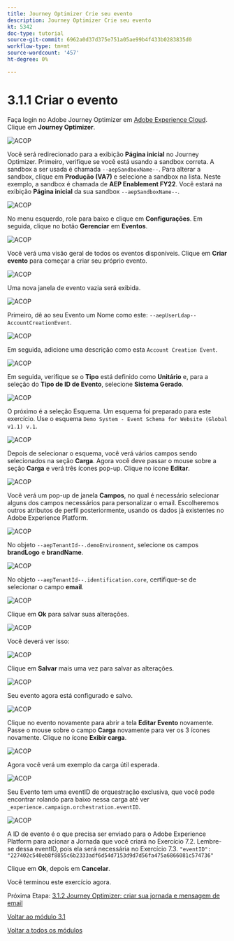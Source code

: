 ```yaml
---
title: Journey Optimizer Crie seu evento
description: Journey Optimizer Crie seu evento
kt: 5342
doc-type: tutorial
source-git-commit: 6962a0d37d375e751a05ae99b4f433b0283835d0
workflow-type: tm+mt
source-wordcount: '457'
ht-degree: 0%

---
```


# 3.1.1 Criar o evento

Faça login no Adobe Journey Optimizer em [Adobe Experience Cloud](https://experience.adobe.com). Clique em **Journey Optimizer**.

![ACOP](./images/acophome.png)

Você será redirecionado para a exibição **Página inicial** no Journey Optimizer. Primeiro, verifique se você está usando a sandbox correta. A sandbox a ser usada é chamada `--aepSandboxName--`. Para alterar a sandbox, clique em **Produção (VA7)** e selecione a sandbox na lista. Neste exemplo, a sandbox é chamada de **AEP Enablement FY22**. Você estará na exibição **Página inicial** da sua sandbox `--aepSandboxName--`.

![ACOP](./images/acoptriglp.png)

No menu esquerdo, role para baixo e clique em **Configurações**. Em seguida, clique no botão **Gerenciar** em **Eventos**.

![ACOP](./images/acopmenu.png)

Você verá uma visão geral de todos os eventos disponíveis. Clique em **Criar evento** para começar a criar seu próprio evento.

![ACOP](./images/emptyevent.png)

Uma nova janela de evento vazia será exibida.

![ACOP](./images/emptyevent1.png)

Primeiro, dê ao seu Evento um Nome como este: `--aepUserLdap--AccountCreationEvent`.

![ACOP](./images/eventname.png)

Em seguida, adicione uma descrição como esta `Account Creation Event`.

![ACOP](./images/eventdescription.png)

Em seguida, verifique se o **Tipo** está definido como **Unitário** e, para a seleção do **Tipo de ID de Evento**, selecione **Sistema Gerado**.

![ACOP](./images/eventidtype.png)

O próximo é a seleção Esquema. Um esquema foi preparado para este exercício. Use o esquema `Demo System - Event Schema for Website (Global v1.1) v.1`.

![ACOP](./images/eventschema.png)

Depois de selecionar o esquema, você verá vários campos sendo selecionados na seção **Carga**. Agora você deve passar o mouse sobre a seção **Carga** e verá três ícones pop-up. Clique no ícone **Editar**.

![ACOP](./images/eventpayload.png)

Você verá um pop-up de janela **Campos**, no qual é necessário selecionar alguns dos campos necessários para personalizar o email.  Escolheremos outros atributos de perfil posteriormente, usando os dados já existentes no Adobe Experience Platform.

![ACOP](./images/eventfields.png)

No objeto `--aepTenantId--.demoEnvironment`, selecione os campos **brandLogo** e **brandName**.

![ACOP](./images/eventpayloadbr.png)

No objeto `--aepTenantId--.identification.core`, certifique-se de selecionar o campo **email**.

![ACOP](./images/eventpayloadbrid.png)

Clique em **Ok** para salvar suas alterações.

![ACOP](./images/saveok.png)

Você deverá ver isso:

![ACOP](./images/eventsave.png)

Clique em **Salvar** mais uma vez para salvar as alterações.

![ACOP](./images/save1.png)

Seu evento agora está configurado e salvo.

![ACOP](./images/eventdone.png)

Clique no evento novamente para abrir a tela **Editar Evento** novamente. Passe o mouse sobre o campo **Carga** novamente para ver os 3 ícones novamente. Clique no ícone **Exibir carga**.

![ACOP](./images/viewevent.png)

Agora você verá um exemplo da carga útil esperada.

![ACOP](./images/fullpayload.png)

Seu Evento tem uma eventID de orquestração exclusiva, que você pode encontrar rolando para baixo nessa carga até ver `_experience.campaign.orchestration.eventID`.

![ACOP](./images/payloadeventID.png)

A ID de evento é o que precisa ser enviado para o Adobe Experience Platform para acionar a Jornada que você criará no Exercício 7.2. Lembre-se dessa eventID, pois ela será necessária no Exercício 7.3.
`"eventID": "227402c540eb8f8855c6b2333adf6d54d7153d9d7d56fa475a6866081c574736"`

Clique em **Ok**, depois em **Cancelar**.

Você terminou este exercício agora.

Próxima Etapa: [3.1.2 Journey Optimizer: criar sua jornada e mensagem de email](./ex2.md)

[Voltar ao módulo 3.1](./journey-orchestration-create-account.md)

[Voltar a todos os módulos](../../../overview.md)
